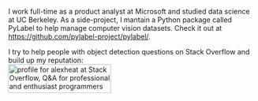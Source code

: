 I work full-time as a product analyst at Microsoft and studied data science at UC Berkeley. As a side-project, I mantain a Python package called PyLabel to help manage computer vision datasets. Check it out at https://github.com/pylabel-project/pylabel/. 

I try to help people with object detection questions on Stack Overflow and build up my reputation: <br>
<a href="https://stackoverflow.com/users/5183735/alexheat"><img src="https://stackoverflow.com/users/flair/5183735.png" width="208" height="58" alt="profile for alexheat at Stack Overflow, Q&amp;A for professional and enthusiast programmers" title="profile for alexheat at Stack Overflow, Q&amp;A for professional and enthusiast programmers"></a>
<!--
**alexheat/alexheat** is a ✨ _special_ ✨ repository because its `README.md` (this file) appears on your GitHub profile.

Here are some ideas to get you started:

- 🔭 I’m currently working on ...
- 🌱 I’m currently learning ...
- 👯 I’m looking to collaborate on ...
- 🤔 I’m looking for help with ...
- 💬 Ask me about ...
- 📫 How to reach me: ...
- 😄 Pronouns: ...
- ⚡ Fun fact: ...
-->
